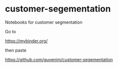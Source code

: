 # customer-segementation
Notebooks for customer segmentation

Go to

https://mybinder.org/

then paste 

https://github.com/guvenim/customer-segementation
